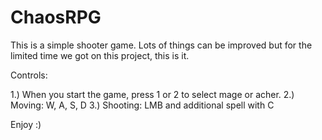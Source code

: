ChaosRPG
========
This is a simple shooter game. Lots of things can be improved but for the limited time we got on this project, this is it.

Controls:

1.) When you start the game, press 1 or 2 to select mage or acher.
2.) Moving: W, A, S, D 
3.) Shooting: LMB and additional spell with C

Enjoy :)

